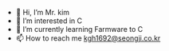 - 👋 Hi, I’m Mr. kim
- 👀 I’m interested in C 
- 🌱 I’m currently learning Farmware to C
- 📫 How to reach me kgh1692@seongji.co.kr

<!---
rarara1692/rarara1692 is a ✨ special ✨ repository because its `README.md` (this file) appears on your GitHub profile.
You can click the Preview link to take a look at your changes.
--->
